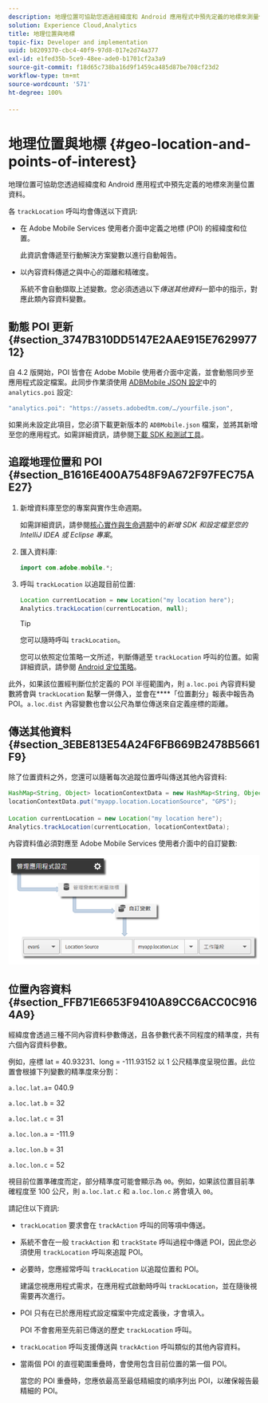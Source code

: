 ```yaml
---
description: 地理位置可協助您透過經緯度和 Android 應用程式中預先定義的地標來測量位置資料。
solution: Experience Cloud,Analytics
title: 地理位置與地標
topic-fix: Developer and implementation
uuid: b8209370-cbc4-40f9-97d8-017e2d74a377
exl-id: e1fed35b-5ce9-48ee-ade0-b1701cf2a3a9
source-git-commit: f18d65c738ba16d9f1459ca485d87be708cf23d2
workflow-type: tm+mt
source-wordcount: '571'
ht-degree: 100%

---
```


# 地理位置與地標 {#geo-location-and-points-of-interest}

地理位置可協助您透過經緯度和 Android 應用程式中預先定義的地標來測量位置資料。

各 `trackLocation` 呼叫均會傳送以下資訊:

* 在 Adobe Mobile Services 使用者介面中定義之地標 (POI) 的經緯度和位置。

   此資訊會傳遞至行動解決方案變數以進行自動報告。

* 以內容資料傳遞之與中心的距離和精確度。

   系統不會自動擷取上述變數。您必須透過以下&#x200B;*傳送其他資料*&#x200B;一節中的指示，對應此類內容資料變數。

## 動態 POI 更新 {#section_3747B310DD5147E2AAE915E762997712}

自 4.2 版開始，POI 皆會在 Adobe Mobile 使用者介面中定義，並會動態同步至應用程式設定檔案。此同步作業須使用 [ADBMobile JSON 設定](/help/android/configuration/json-config/json-config.md)中的 `analytics.poi` 設定:

```js
"analytics.poi": "https://assets.adobedtm.com/…/yourfile.json",
```

如果尚未設定此項目，您必須下載更新版本的 `ADBMobile.json` 檔案，並將其新增至您的應用程式。如需詳細資訊，請參閱[下載 SDK 和測試工具](/help/android/getting-started/requirements.md)。

## 追蹤地理位置和 POI {#section_B1616E400A7548F9A672F97FEC75AE27}

1. 新增資料庫至您的專案與實作生命週期。

   如需詳細資訊，請參閱[核心實作與生命週期](/help/android/getting-started/dev-qs.md)中的&#x200B;*新增 SDK 和設定檔至您的 IntelliJ IDEA 或 Eclipse 專案*。

1. 匯入資料庫:

   ```java
   import com.adobe.mobile.*;
   ```

1. 呼叫 `trackLocation` 以追蹤目前位置:

   ```java
   Location currentLocation = new Location("my location here"); 
   Analytics.trackLocation(currentLocation, null);
   ```

   >[!TIP]
   >
   >您可以隨時呼叫 `trackLocation`。

   您可以依照定位策略一文所述，判斷傳遞至 `trackLocation` 呼叫的位置。如需詳細資訊，請參閱 [Android 定位策略](https://developer.android.com/guide/topics/location/strategies.html)。

此外，如果該位置經判斷位於定義的 POI 半徑範圍內，則 `a.loc.poi` 內容資料變數將會與 `trackLocation` 點擊一併傳入，並會在&#x200B;****「位置劃分」報表中報告為 POI。`a.loc.dist` 內容變數也會以公尺為單位傳送來自定義座標的距離。

## 傳送其他資料 {#section_3EBE813E54A24F6FB669B2478B5661F9}

除了位置資料之外，您還可以隨著每次追蹤位置呼叫傳送其他內容資料:

```java
HashMap<String, Object> locationContextData = new HashMap<String, Object>(); 
locationContextData.put("myapp.location.LocationSource", "GPS"); 
 
Location currentLocation = new Location("my location here"); 
Analytics.trackLocation(currentLocation, locationContextData);
```

內容資料值必須對應至 Adobe Mobile Services 使用者介面中的自訂變數:

![](assets/map-location-context-data.png)

## 位置內容資料 {#section_FFB71E6653F9410A89CC6ACC0C9164A9}

經緯度會透過三種不同內容資料參數傳送，且各參數代表不同程度的精準度，共有六個內容資料參數。

例如，座標 lat = 40.93231、long = -111.93152 以 1 公尺精準度呈現位置。此位置會根據下列變數的精準度來分割：

`a.loc.lat.a`= 040.9

`a.loc.lat.b` = 32

`a.loc.lat.c` = 31

`a.loc.lon.a` = -111.9

`a.loc.lon.b` = 31

`a.loc.lon.c` = 52

視目前位置準確度而定，部分精準度可能會顯示為 `00`。例如，如果該位置目前準確程度至 100 公尺，則 `a.loc.lat.c` 和 `a.loc.lon.c` 將會填入 `00`。

請記住以下資訊:

* `trackLocation` 要求會在 `trackAction` 呼叫的同等項中傳送。

* 系統不會在一般 `trackAction` 和 `trackState` 呼叫過程中傳遞 POI，因此您必須使用 `trackLocation` 呼叫來追蹤 POI。

* 必要時，您應經常呼叫 `trackLocation` 以追蹤位置和 POI。

   建議您視應用程式需求，在應用程式啟動時呼叫 `trackLocation`，並在隨後視需要再次進行。

* POI 只有在已於應用程式設定檔案中完成定義後，才會填入。

   POI 不會套用至先前已傳送的歷史 `trackLocation` 呼叫。
* `trackLocation` 呼叫支援傳送與 `trackAction` 呼叫類似的其他內容資料。

* 當兩個 POI 的直徑範圍重疊時，會使用包含目前位置的第一個 POI。

   當您的 POI 重疊時，您應依最高至最低精細度的順序列出 POI，以確保報告最精細的 POI。
